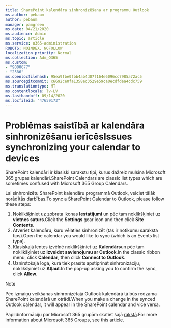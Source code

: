 ```yaml
---
title: SharePoint kalendāra sinhronizēšana ar programmu Outlook
ms.author: pebaum
author: pebaum
manager: pamgreen
ms.date: 04/21/2020
ms.audience: Admin
ms.topic: article
ms.service: o365-administration
ROBOTS: NOINDEX, NOFOLLOW
localization_priority: Normal
ms.collection: Adm_O365
ms.custom:
- "9000677"
- "2586"
ms.openlocfilehash: 95ea9fbe0fbb4ab4d07f164e6096cc7985a72ac5
ms.sourcegitcommit: c6692ce0fa1358ec3529e59ca0ecdfdea4cdc759
ms.translationtype: MT
ms.contentlocale: lv-LV
ms.lasthandoff: 09/14/2020
ms.locfileid: "47659173"
---
```

# <a name="issues-synchronizing-your-calendar-to-devices"></a><span data-ttu-id="a603a-102">Problēmas saistībā ar kalendāra sinhronizēšanu ierīcēs</span><span class="sxs-lookup"><span data-stu-id="a603a-102">Issues synchronizing your calendar to devices</span></span>

<span data-ttu-id="a603a-103">SharePoint kalendāri ir klasiski sarakstu tipi, kurus dažreiz mulsina Microsoft 365 grupas kalendāri.</span><span class="sxs-lookup"><span data-stu-id="a603a-103">SharePoint Calendars are classic list types which are sometimes confused with Microsoft 365 Group Calendars.</span></span>

<span data-ttu-id="a603a-104">Lai sinhronizētu SharePoint kalendāru programmā Outlook, veiciet tālāk norādītās darbības.</span><span class="sxs-lookup"><span data-stu-id="a603a-104">To sync a SharePoint Calendar to Outlook, please follow these steps:</span></span>

1. <span data-ttu-id="a603a-105">Noklikšķiniet uz zobrata ikonas **Iestatījumi** un pēc tam noklikšķiniet uz **vietnes saturs**.</span><span class="sxs-lookup"><span data-stu-id="a603a-105">Click the **Settings** gear icon and then click **Site Contents**.</span></span>
2. <span data-ttu-id="a603a-106">Atveriet kalendāru, kuru vēlaties sinhronizēt (tas ir notikumu saraksta tips).</span><span class="sxs-lookup"><span data-stu-id="a603a-106">Open the calendar you would like to sync (which is an Events list type).</span></span>
3. <span data-ttu-id="a603a-107">Klasiskajā lentes izvēlnē noklikšķiniet uz **Kalendārs**un pēc tam noklikšķiniet uz **izveidot savienojumu ar Outlook**.</span><span class="sxs-lookup"><span data-stu-id="a603a-107">In the classic ribbon menu, click **Calendar**, then click **Connect to Outlook**.</span></span>
4. <span data-ttu-id="a603a-108">Uznirstošajā logā, kurā tiek prasīts apstiprināt sinhronizāciju, noklikšķiniet uz **Atļaut**.</span><span class="sxs-lookup"><span data-stu-id="a603a-108">In the pop-up asking you to confirm the sync, click **Allow**.</span></span>

>[!Note]
> <span data-ttu-id="a603a-109">Pēc izmaiņu veikšanas sinhronizētajā Outlook kalendārā tā būs redzama SharePoint kalendārā un otrādi.</span><span class="sxs-lookup"><span data-stu-id="a603a-109">When you make a change in the synced Outlook calendar, it will appear in the SharePoint calendar and vice versa.</span></span>

<span data-ttu-id="a603a-110">Papildinformāciju par Microsoft 365 grupām skatiet šajā [rakstā](https://support.office.com/article/Learn-about-Office-365-groups-b565caa1-5c40-40ef-9915-60fdb2d97fa2).</span><span class="sxs-lookup"><span data-stu-id="a603a-110">For more information about Microsoft 365 Groups, see this [article](https://support.office.com/article/Learn-about-Office-365-groups-b565caa1-5c40-40ef-9915-60fdb2d97fa2).</span></span>
